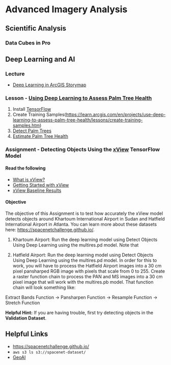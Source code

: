 # Advanced Imagery Analysis
## Scientific Analysis
### Data Cubes in Pro

## Deep Learning and AI

### Lecture
- [Deep Learning in ArcGIS Storymap](https://www.arcgis.com/apps/Cascade/index.html?appid=3723542905dd41c4b05831443459286e)

### Lesson - [Using Deep Learning to Assess Palm Tree Health](https://learn.arcgis.com/en/projects/use-deep-learning-to-assess-palm-tree-health/)
1. Install [TensorFlow](https://pro.arcgis.com/en/pro-app/tool-reference/image-analyst/set-up-tensorflow-deep-learning-framework-for-arcgis.htm#ESRI_SECTION1_C30D73392D964D51A8B606128A8A6E8F)
2. Create Training Samples(https://learn.arcgis.com/en/projects/use-deep-learning-to-assess-palm-tree-health/lessons/create-training-samples.htm)
3. [Detect Palm Trees](https://learn.arcgis.com/en/projects/use-deep-learning-to-assess-palm-tree-health/lessons/detect-palm-trees-with-a-deep-learning-model.htm)
4. [Estimate Palm Tree Health](https://learn.arcgis.com/en/projects/use-deep-learning-to-assess-palm-tree-health/lessons/estimate-vegetation-health.htm)

### Assignment - Detecting Objects Using the [xView](http://xviewdataset.org/) TensorFlow Model
#### Read the following
- [What is xView?](http://xviewdataset.org/)
- [Getting Started with xView](https://medium.com/@dariusl/getting-started-with-the-diux-xview-dataset-for-overhead-object-detection-84fc4d918d09)
- [xView Baseline Results](https://medium.com/picterra/the-xview-dataset-and-baseline-results-5ab4a1d0f47f)
 
#### Objective
The objective of this Assignment is to test how accurately the xView model detects objects around Khartoum International Airport in Sudan and Hatfield International Airport in Atlanta. You can learn more about these datasets here: https://spacenetchallenge.github.io/.

1. Khartoum Airport: Run the deep learning model using Detect Objects Using Deep Learning using the multires.pd model. Note that

2. Hatfield Airport: Run the deep learning model using Detect Objects Using Deep Learning using the multires.pd model. In order for this to work, you will have to process the Hatfield Airport images into a 30 cm pixel pansharped RGB image with pixels that scale from 0 to 255. Create a raster function chain to process the PAN and MS images into a 30 cm pixel image that will work with the multires.pb model. That function chain will look something like:

Extract Bands Function -> Pansharpen Function -> Resample Function -> Stretch Function

**Helpful Hint:** If you are having trouble, first try detecting objects in the **Validation Dataset**.

## Helpful Links
- https://spacenetchallenge.github.io/
- ```aws s3 ls s3://spacenet-dataset/```
- [GeoAI](https://medium.com/geoai)

